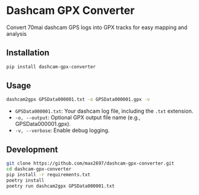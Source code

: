 # Dashcam GPX Converter

Convert 70mai dashcam GPS logs into GPX tracks for easy mapping and analysis

## Installation

```bash
pip install dashcam-gpx-converter
```

## Usage

```bash
dashcam2gpx GPSData000001.txt -o GPSData000001.gpx -v
```

- `GPSData000001.txt`: Your dashcam log file, including the `.txt` extension.
- `-o, --output`: Optional GPX output file name (e.g., GPSData000001.gpx).
- `-v, --verbose`: Enable debug logging.

## Development

```bash
git clone https://github.com/max2697/dashcam-gpx-converter.git
cd dashcam-gpx-converter
pip install -r requirements.txt
poetry install
poetry run dashcam2gpx GPSData000001.txt
```